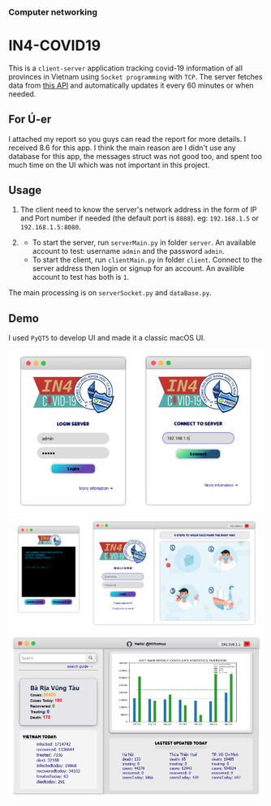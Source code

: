 ### Computer networking

# IN4-COVID19

This is a `client-server` application tracking covid-19 information of all provinces in Vietnam using `Socket programming` with `TCP`.
The server fetches data from [this API](https://api.apify.com/v2/key-value-stores/EaCBL1JNntjR3EakU/records/LATEST) and automatically updates it every 60 minutes or when needed.

## For Ú-er

I attached my report so you guys can read the report for more details. I received 8.6 for this app. I think the main reason are I didn't use any database for this app, the messages struct was not good too, and spent too much time on the UI which was not important in this project.

## Usage

1. The client need to know the server's network address in the form of IP and Port number if needed (the default port is `8888`). eg: `192.168.1.5` or `192.168.1.5:8080`.

2.
   - To start the server, run `serverMain.py` in folder `server`. An available account to test: username `admin` and the password `admin`.
   - To start the client, run `clientMain.py` in folder `client`. Connect to the server address then login or signup for an account. An availible account to test has both is `1`.

The main processing is on `serverSocket.py` and `dataBase.py`.

## Demo

I used `PyQT5` to develop UI and made it a classic macOS UI.


![connect](screenshots/Screenshot%202023-01-30%20093815.png)
![login successfully](screenshots/Screenshot%202023-01-30%20063346.png)
![search result](screenshots/Screenshot%202023-01-30%20093312.png)

